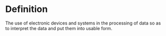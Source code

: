 # Definition

The use of electronic devices and systems in the processing of data so
as to interpret the data and put them into usable form.
